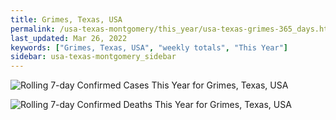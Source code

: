 ```yaml
---
title: Grimes, Texas, USA
permalink: /usa-texas-montgomery/this_year/usa-texas-grimes-365_days.html
last_updated: Mar 26, 2022
keywords: ["Grimes, Texas, USA", "weekly totals", "This Year"]
sidebar: usa-texas-montgomery_sidebar
---
```


![Rolling 7-day Confirmed Cases This Year for Grimes, Texas, USA](/covid_tracker/images/graphs/usa-texas-grimes-rolling_7_days_confirmed-365_days_graph.png)

![Rolling 7-day Confirmed Deaths This Year for Grimes, Texas, USA](/covid_tracker/images/graphs/usa-texas-grimes-rolling_7_days_deaths-365_days_graph.png)
